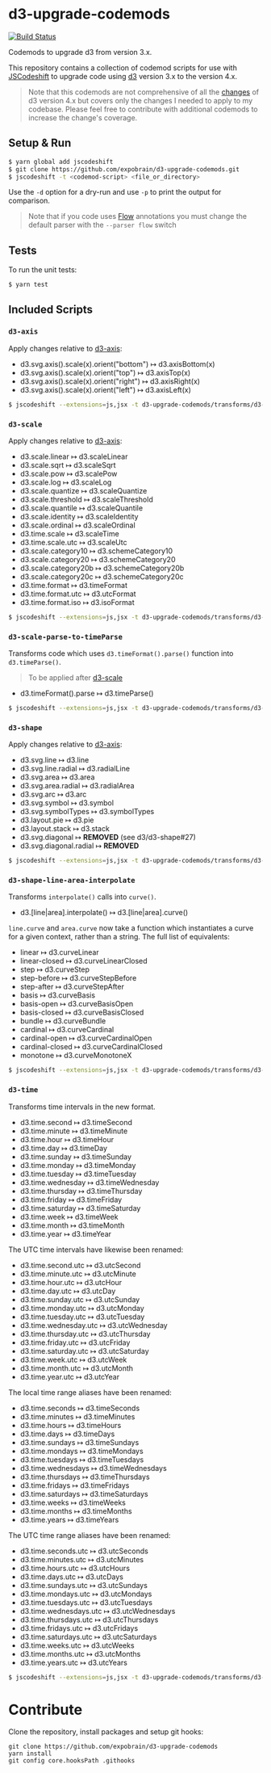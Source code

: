 # d3-upgrade-codemods

[![Build Status](https://travis-ci.org/expobrain/d3-upgrade-codemods.svg?branch=master)](https://travis-ci.org/expobrain/d3-upgrade-codemods)

Codemods to upgrade d3 from version 3.x.

This repository contains a collection of codemod scripts for use with
[JSCodeshift](https://github.com/facebook/jscodeshift) to upgrade code using
[d3](https://d3js.org/) version 3.x to the version 4.x.

> Note that this codemods are not comprehensive of all the
> [changes](https://github.com/d3/d3/blob/master/CHANGES.md) of d3 version 4.x but covers
> only the changes I needed to apply to my codebase. Please feel free to contribute with additional
> codemods to increase the change's coverage.

## Setup & Run

```sh
$ yarn global add jscodeshift
$ git clone https://github.com/expobrain/d3-upgrade-codemods.git
$ jscodeshift -t <codemod-script> <file_or_directory>
```

Use the `-d` option for a dry-run and use `-p` to print the output for
comparison.

> Note that if you code uses [Flow](https://flowtype.org/) annotations you must change the default
> parser with the `--parser flow` switch

## Tests

To run the unit tests:

```sh
$ yarn test
```

## Included Scripts

### `d3-axis`

Apply changes relative to [d3-axis](https://github.com/d3/d3/blob/master/CHANGES.md#axes-d3-axis):

- d3.svg.axis().scale(x).orient("bottom") ↦ d3.axisBottom(x)
- d3.svg.axis().scale(x).orient("top") ↦ d3.axisTop(x)
- d3.svg.axis().scale(x).orient("right") ↦ d3.axisRight(x)
- d3.svg.axis().scale(x).orient("left") ↦ d3.axisLeft(x)

```sh
$ jscodeshift --extensions=js,jsx -t d3-upgrade-codemods/transforms/d3-axis.js <file>
```

### `d3-scale`

Apply changes relative to [d3-axis](https://github.com/d3/d3/blob/master/CHANGES.md#scales-d3-scale):

- d3.scale.linear ↦ d3.scaleLinear
- d3.scale.sqrt ↦ d3.scaleSqrt
- d3.scale.pow ↦ d3.scalePow
- d3.scale.log ↦ d3.scaleLog
- d3.scale.quantize ↦ d3.scaleQuantize
- d3.scale.threshold ↦ d3.scaleThreshold
- d3.scale.quantile ↦ d3.scaleQuantile
- d3.scale.identity ↦ d3.scaleIdentity
- d3.scale.ordinal ↦ d3.scaleOrdinal
- d3.time.scale ↦ d3.scaleTime
- d3.time.scale.utc ↦ d3.scaleUtc
- d3.scale.category10 ↦ d3.schemeCategory10
- d3.scale.category20 ↦ d3.schemeCategory20
- d3.scale.category20b ↦ d3.schemeCategory20b
- d3.scale.category20c ↦ d3.schemeCategory20c
- d3.time.format ↦ d3.timeFormat
- d3.time.format.utc ↦ d3.utcFormat
- d3.time.format.iso ↦ d3.isoFormat

```sh
$ jscodeshift --extensions=js,jsx -t d3-upgrade-codemods/transforms/d3-scale.js <file>
```

### `d3-scale-parse-to-timeParse`

Transforms code which uses `d3.timeFormat().parse()` function into `d3.timeParse()`.

> To be applied after [d3-scale](#d3-scale)

- d3.timeFormat(<fmt>).parse ↦ d3.timeParse(<fmt>)

```sh
$ jscodeshift --extensions=js,jsx -t d3-upgrade-codemods/transforms/d3-scale-parse-to-timeParse.js <file>
```

### `d3-shape`

Apply changes relative to [d3-axis](https://github.com/d3/d3/blob/master/CHANGES.md#shapes-d3-shape):

- d3.svg.line ↦ d3.line
- d3.svg.line.radial ↦ d3.radialLine
- d3.svg.area ↦ d3.area
- d3.svg.area.radial ↦ d3.radialArea
- d3.svg.arc ↦ d3.arc
- d3.svg.symbol ↦ d3.symbol
- d3.svg.symbolTypes ↦ d3.symbolTypes
- d3.layout.pie ↦ d3.pie
- d3.layout.stack ↦ d3.stack
- d3.svg.diagonal ↦ **REMOVED** (see d3/d3-shape#27)
- d3.svg.diagonal.radial ↦ **REMOVED**

```sh
$ jscodeshift --extensions=js,jsx -t d3-upgrade-codemods/transforms/d3-shape.js <file>
```

### `d3-shape-line-area-interpolate`

Transforms `interpolate()` calls into `curve()`.

- d3.[line|area].interpolate() ↦ d3.[line|area].curve()

`line.curve` and `area.curve` now take a function which instantiates a curve for a given context,
rather than a string. The full list of equivalents:

- linear ↦ d3.curveLinear
- linear-closed ↦ d3.curveLinearClosed
- step ↦ d3.curveStep
- step-before ↦ d3.curveStepBefore
- step-after ↦ d3.curveStepAfter
- basis ↦ d3.curveBasis
- basis-open ↦ d3.curveBasisOpen
- basis-closed ↦ d3.curveBasisClosed
- bundle ↦ d3.curveBundle
- cardinal ↦ d3.curveCardinal
- cardinal-open ↦ d3.curveCardinalOpen
- cardinal-closed ↦ d3.curveCardinalClosed
- monotone ↦ d3.curveMonotoneX

```sh
$ jscodeshift --extensions=js,jsx -t d3-upgrade-codemods/transforms/d3-shape-line-area-interpolate.js <file>
```

### `d3-time`

Transforms time intervals in the new format.

- d3.time.second ↦ d3.timeSecond
- d3.time.minute ↦ d3.timeMinute
- d3.time.hour ↦ d3.timeHour
- d3.time.day ↦ d3.timeDay
- d3.time.sunday ↦ d3.timeSunday
- d3.time.monday ↦ d3.timeMonday
- d3.time.tuesday ↦ d3.timeTuesday
- d3.time.wednesday ↦ d3.timeWednesday
- d3.time.thursday ↦ d3.timeThursday
- d3.time.friday ↦ d3.timeFriday
- d3.time.saturday ↦ d3.timeSaturday
- d3.time.week ↦ d3.timeWeek
- d3.time.month ↦ d3.timeMonth
- d3.time.year ↦ d3.timeYear

The UTC time intervals have likewise been renamed:

- d3.time.second.utc ↦ d3.utcSecond
- d3.time.minute.utc ↦ d3.utcMinute
- d3.time.hour.utc ↦ d3.utcHour
- d3.time.day.utc ↦ d3.utcDay
- d3.time.sunday.utc ↦ d3.utcSunday
- d3.time.monday.utc ↦ d3.utcMonday
- d3.time.tuesday.utc ↦ d3.utcTuesday
- d3.time.wednesday.utc ↦ d3.utcWednesday
- d3.time.thursday.utc ↦ d3.utcThursday
- d3.time.friday.utc ↦ d3.utcFriday
- d3.time.saturday.utc ↦ d3.utcSaturday
- d3.time.week.utc ↦ d3.utcWeek
- d3.time.month.utc ↦ d3.utcMonth
- d3.time.year.utc ↦ d3.utcYear

The local time range aliases have been renamed:

- d3.time.seconds ↦ d3.timeSeconds
- d3.time.minutes ↦ d3.timeMinutes
- d3.time.hours ↦ d3.timeHours
- d3.time.days ↦ d3.timeDays
- d3.time.sundays ↦ d3.timeSundays
- d3.time.mondays ↦ d3.timeMondays
- d3.time.tuesdays ↦ d3.timeTuesdays
- d3.time.wednesdays ↦ d3.timeWednesdays
- d3.time.thursdays ↦ d3.timeThursdays
- d3.time.fridays ↦ d3.timeFridays
- d3.time.saturdays ↦ d3.timeSaturdays
- d3.time.weeks ↦ d3.timeWeeks
- d3.time.months ↦ d3.timeMonths
- d3.time.years ↦ d3.timeYears

The UTC time range aliases have been renamed:

- d3.time.seconds.utc ↦ d3.utcSeconds
- d3.time.minutes.utc ↦ d3.utcMinutes
- d3.time.hours.utc ↦ d3.utcHours
- d3.time.days.utc ↦ d3.utcDays
- d3.time.sundays.utc ↦ d3.utcSundays
- d3.time.mondays.utc ↦ d3.utcMondays
- d3.time.tuesdays.utc ↦ d3.utcTuesdays
- d3.time.wednesdays.utc ↦ d3.utcWednesdays
- d3.time.thursdays.utc ↦ d3.utcThursdays
- d3.time.fridays.utc ↦ d3.utcFridays
- d3.time.saturdays.utc ↦ d3.utcSaturdays
- d3.time.weeks.utc ↦ d3.utcWeeks
- d3.time.months.utc ↦ d3.utcMonths
- d3.time.years.utc ↦ d3.utcYears

```sh
$ jscodeshift --extensions=js,jsx -t d3-upgrade-codemods/transforms/d3-time.js <file>
```

# Contribute

Clone the repository, install packages and setup git hooks:

```
git clone https://github.com/expobrain/d3-upgrade-codemods
yarn install
git config core.hooksPath .githooks
```
